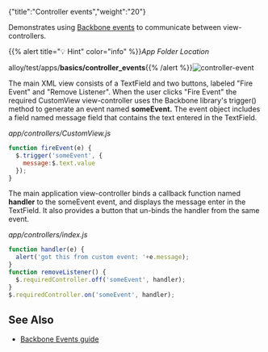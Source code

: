 {"title":"Controller events","weight":"20"}

Demonstrates using [Backbone events](http://backbonejs.org/#Events) to communicate between view-controllers.

{{% alert title="💡 Hint" color="info" %}}*App Folder Location*

alloy/test/apps/**basics/controller\_events**{{% /alert %}}![controller-event](/Images/appc/download/attachments/41845685/controller-event.png)

The main XML view consists of a TextField and two buttons, labeled "Fire Event" and "Remove Listener". When the user clicks "Fire Event" the required CustomView view-controller uses the Backbone library's trigger() method to generate an event named **someEvent.** The event object includes a field named message field that contains the text entered in the TextField.

*app/controllers/CustomView.js*

```javascript
function fireEvent(e) {
  $.trigger('someEvent', {
    message:$.text.value
  });
}
```

The main application view-controller binds a callback function named **handler** to the someEvent event, and displays the message enter in the TextField. It also provides a button that un-binds the handler from the same event.

*app/controllers/index.js*

```javascript
function handler(e) {
  alert('got this from custom event: '+e.message);
}
function removeListener() {
  $.requiredController.off('someEvent', handler);
}
$.requiredController.on('someEvent', handler);
```

## See Also

* [Backbone Events guide](http://docs.appcelerator.com/backbone/0.9.2/#Events)
